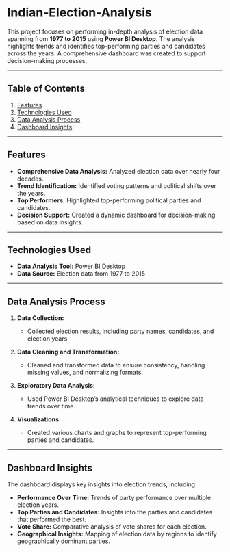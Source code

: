 # Indian-Election-Analysis

This project focuses on performing in-depth analysis of election data spanning from **1977 to 2015** using **Power BI Desktop**. The analysis highlights trends and identifies top-performing parties and candidates across the years. A comprehensive dashboard was created to support decision-making processes.

---

## Table of Contents

1. [Features](#features)  
2. [Technologies Used](#technologies-used)  
3. [Data Analysis Process](#data-analysis-process)  
4. [Dashboard Insights](#dashboard-insights)  

---

## Features

- **Comprehensive Data Analysis:** Analyzed election data over nearly four decades.  
- **Trend Identification:** Identified voting patterns and political shifts over the years.  
- **Top Performers:** Highlighted top-performing political parties and candidates.  
- **Decision Support:** Created a dynamic dashboard for decision-making based on data insights.  

---

## Technologies Used

- **Data Analysis Tool:** Power BI Desktop  
- **Data Source:** Election data from 1977 to 2015  

---

## Data Analysis Process

1. **Data Collection:**  
   - Collected election results, including party names, candidates, and election years.

2. **Data Cleaning and Transformation:**  
   - Cleaned and transformed data to ensure consistency, handling missing values, and normalizing formats.

3. **Exploratory Data Analysis:**  
   - Used Power BI Desktop’s analytical techniques to explore data trends over time.

4. **Visualizations:**  
   - Created various charts and graphs to represent top-performing parties and candidates.

---

## Dashboard Insights

The dashboard displays key insights into election trends, including:

- **Performance Over Time:** Trends of party performance over multiple election years.
- **Top Parties and Candidates:** Insights into the parties and candidates that performed the best.
- **Vote Share:** Comparative analysis of vote shares for each election.
- **Geographical Insights:** Mapping of election data by regions to identify geographically dominant parties.


